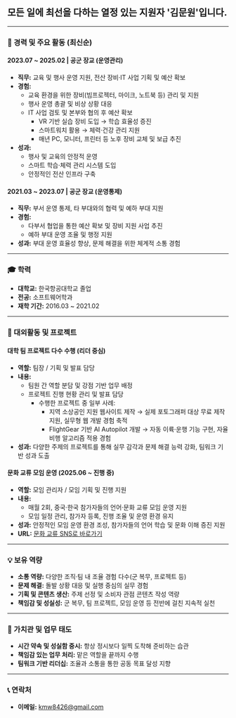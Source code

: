 ## 모든 일에 최선을 다하는 열정 있는 지원자 '김문원'입니다.
---

### 📅 경력 및 주요 활동 (최신순)

#### 2023.07 ~ 2025.02 | 공군 장교 (운영관리)
- **직무:** 교육 및 행사 운영 지원, 전산 장비·IT 사업 기획 및 예산 확보
- **경험:**
  - 교육 환경을 위한 장비(빔프로젝터, 마이크, 노트북 등) 관리 및 지원
  - 행사 운영 총괄 및 비상 상황 대응
  - IT 사업 검토 및 본부와 협의 후 예산 확보
    - VR 기반 실습 장비 도입 → 학습 효율성 증진
    - 스마트워치 활용 → 체력·건강 관리 지원
    - 매년 PC, 모니터, 프린터 등 노후 장비 교체 및 보급 추진
- **성과:**
  - 행사 및 교육의 안정적 운영
  - 스마트 학습·체력 관리 시스템 도입
  - 안정적인 전산 인프라 구축

#### 2021.03 ~ 2023.07 | 공군 장교 (운영통제)
- **직무:** 부서 운영 통제, 타 부대와의 협력 및 예하 부대 지원
- **경험:**
  - 다부서 협업을 통한 예산 확보 및 장비 지원 사업 추진
  - 예하 부대 운영 조율 및 행정 지원
- **성과:** 부대 운영 효율성 향상, 문제 해결을 위한 체계적 소통 경험

---

### 🎓 학력
- **대학교:** 한국항공대학교 졸업
- **전공:** 소프트웨어학과
- **재학 기간:** 2016.03 ~ 2021.02

---

### 📌 대외활동 및 프로젝트

#### 대학 팀 프로젝트 다수 수행 (리더 중심)
- **역할:** 팀장 / 기획 및 발표 담당
- **내용:**
  - 팀원 간 역할 분담 및 강점 기반 업무 배정
  - 프로젝트 진행 현황 관리 및 발표 담당  
    - 수행한 프로젝트 중 일부 사례:
      - 지역 소상공인 지원 웹사이트 제작 → 실제 포토그래퍼 대상 무료 제작 지원, 실무형 웹 개발 경험 축적  
      - FlightGear 기반 AI Autopilot 개발 → 자동 이륙·운행 기능 구현, 자율 비행 알고리즘 적용 경험
- **성과:** 다양한 주제의 프로젝트를 통해 실무 감각과 문제 해결 능력 강화, 팀워크 기반 성과 도출

#### 문화 교류 모임 운영 (2025.06 ~ 진행 중)
- **역할:** 모임 관리자 / 모임 기획 및 진행 지원
- **내용:**
  - 매월 2회, 중국·한국 참가자들의 언어·문화 교류 모임 운영 지원
  - 모임 일정 관리, 참가자 등록, 진행 조율 및 운영 환경 유지
- **성과:** 안정적인 모임 운영 환경 조성, 참가자들의 언어 학습 및 문화 이해 증진 지원
- **URL:** [문화 교류 SNS로 바로가기](https://www.instagram.com/playmates_koreachina/)

---

### 💡 보유 역량
- **소통 역량:** 다양한 조직·팀 내 조율 경험 다수(군 복무, 프로젝트 등)
- **문제 해결:** 돌발 상황 대응 및 실행 중심의 실무 경험
- **기획 및 콘텐츠 생산:** 주제 선정 및 소비자 관점 콘텐츠 작성 역량
- **책임감 및 성실성:** 군 복무, 팀 프로젝트, 모임 운영 등 전반에 걸친 지속적 실천

---

### 🧭 가치관 및 업무 태도
- **시간 약속 및 성실함 중시:** 항상 정시보다 일찍 도착해 준비하는 습관
- **책임감 있는 업무 처리:** 맡은 역할을 끝까지 수행
- **팀워크 기반 리더십:** 조율과 소통을 통한 공동 목표 달성 지향

---

### 📞 연락처
- **이메일:** kmw8426@gmail.com
